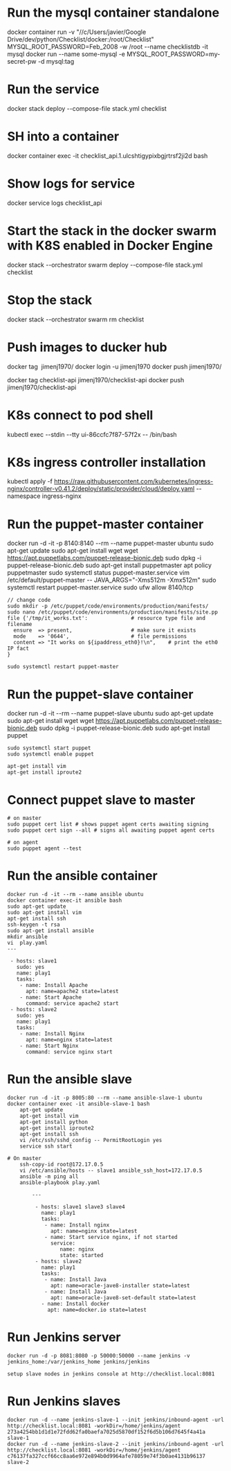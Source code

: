 # Run the mysql container standalone

docker container run -v "//c/Users/javier/Google Drive/dev/python/Checklist/docker:/root/Checklist" MYSQL_ROOT_PASSWORD=Feb_2008 -w /root --name checklistdb -it mysql
docker run --name some-mysql -e MYSQL_ROOT_PASSWORD=my-secret-pw -d mysql:tag

# Run the service

docker stack deploy --compose-file stack.yml checklist

# SH into a container

docker container exec -it checklist_api.1.ulcshtigypixbgjrtrsf2ji2d bash

# Show logs for service

docker service logs checklist_api

# Start the stack in the docker swarm with K8S enabled in Docker Engine

docker stack --orchestrator swarm deploy --compose-file stack.yml checklist

# Stop the stack

docker stack --orchestrator swarm rm checklist

# Push images to ducker hub

docker tag <image> jimenj1970/<image>
docker login -u jimenj1970
docker push jimenj1970/<image>

docker tag checklist-api jimenj1970/checklist-api
docker push jimenj1970/checklist-api

# K8s connect to pod shell

kubectl exec --stdin --tty ui-86ccfc7f87-57f2x -- /bin/bash

# K8s ingress controller installation

kubectl apply -f https://raw.githubusercontent.com/kubernetes/ingress-nginx/controller-v0.41.2/deploy/static/provider/cloud/deploy.yaml --namespace ingress-nginx

# Run the puppet-master container
docker run -d -it -p 8140:8140 --rm --name puppet-master ubuntu
	sudo apt-get update
	sudo apt-get install wget
	wget https://apt.puppetlabs.com/puppet-release-bionic.deb
	sudo dpkg -i puppet-release-bionic.deb
	sudo apt-get install puppetmaster
	apt policy puppetmaster
	sudo systemctl status puppet-master.service
	vim /etc/default/puppet-master -- JAVA_ARGS="-Xms512m -Xmx512m"
	sudo systemctl restart puppet-master.service
	sudo ufw allow 8140/tcp

	// change code
	sudo mkdir -p /etc/puppet/code/environments/production/manifests/
	sudo nano /etc/puppet/code/environments/production/manifests/site.pp
	file {'/tmp/it_works.txt':				# resource type file and filename
	  ensure  => present,					# make sure it exists
	  mode    => '0644',					# file permissions
	  content => "It works on ${ipaddress_eth0}!\n",	# print the eth0 IP fact
	}

	sudo systemctl restart puppet-master

# Run the puppet-slave container
docker run -d -it --rm --name puppet-slave ubuntu
	sudo apt-get update
	sudo apt-get install wget
	wget https://apt.puppetlabs.com/puppet-release-bionic.deb
	sudo dpkg -i puppet-release-bionic.deb
	sudo apt-get install puppet

	sudo systemctl start puppet
	sudo systemctl enable puppet

	apt-get install vim
	apt-get install iproute2

# Connect puppet slave to master
	# on master
	sudo puppet cert list # shows puppet agent certs awaiting signing
	sudo puppet cert sign --all # signs all awaiting puppet agent certs

	# on agent
	sudo puppet agent --test

# Run the ansible container
	docker run -d -it --rm --name ansible ubuntu
	docker container exec-it ansible bash
	sudo apt-get update
	sudo apt-get install vim
	apt-get install ssh
	ssh-keygen -t rsa
	sudo apt-get install ansible
	mkdir ansible
	vi  play.yaml
	---                                  
                                     
	 - hosts: slave1                      
	   sudo: yes                         
	   name: play1                       
	   tasks:                            
	    - name: Install Apache           
	      apt: name=apache2 state=latest 
	    - name: Start Apache            
	      command: service apache2 start
	 - hosts: slave2                      
	   sudo: yes                         
	   name: play1                       
	   tasks:                            
	    - name: Install Nginx           
	      apt: name=nginx state=latest 
	    - name: Start Nginx
	      command: service nginx start

# Run the ansible slave
	docker run -d -it -p 8005:80 --rm --name ansible-slave-1 ubuntu
	docker container exec -it ansible-slave-1 bash
		apt-get update
		apt-get install vim
		apt-get install python
		apt-get install iproute2
		apt-get install ssh
		vi /etc/ssh/sshd_config -- PermitRootLogin yes
		service ssh start          

	# On master
		ssh-copy-id root@172.17.0.5
		vi /etc/ansible/hosts -- slave1 ansible_ssh_host=172.17.0.5
		ansible -m ping all
		ansible-playbook play.yaml

			---                                                  
                                                     
			 - hosts: slave1 slave3 slave4                       
			   name: play1                                       
			   tasks:                                            
			    - name: Install nginx                            
			      apt: name=nginx state=latest                   
			    - name: Start service nginx, if not started      
			      service:                                       
			         name: nginx                                 
			         state: started                              
			 - hosts: slave2                                     
			   name: play1                                       
			   tasks:                                            
			    - name: Install Java                             
			      apt: name=oracle-jave8-installer state=latest  
			    - name: Install Java                             
			      apt: name=oracle-jave8-set-default state=latest
 			   - name: Install docker                           
 			     apt: name=docker.io state=latest               

# Run Jenkins server 
	docker run -d -p 8081:8080 -p 50000:50000 --name jenkins -v jenkins_home:/var/jenkins_home jenkins/jenkins

	setup slave nodes in jenkins console at http://checklist.local:8081

# Run Jenkins slaves
	docker run -d --name jenkins-slave-1 --init jenkins/inbound-agent -url http://checklist.local:8081 -workDir=/home/jenkins/agent 273a4254bb1d1d1e72fdd62fa0baefa7025d5870df152f6d5b106d7645f4a41a slave-1
	docker run -d --name jenkins-slave-2 --init jenkins/inbound-agent -url http://checklist.local:8081 -workDir=/home/jenkins/agent c76137fa327ccf66cc8aa6e972e894b0d9964afe78059e74f3b0ae4131b96137 slave-2
	